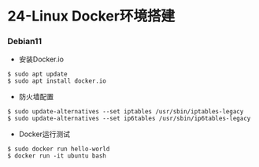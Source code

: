 # 24-Linux Docker环境搭建





### Debian11

* 安装Docker.io

```
$ sudo apt update
$ sudo apt install docker.io
```

* 防火墙配置

```
$ sudo update-alternatives --set iptables /usr/sbin/iptables-legacy
$ sudo update-alternatives --set ip6tables /usr/sbin/ip6tables-legacy
```

* Docker运行测试

```
$ sudo docker run hello-world
$ docker run -it ubuntu bash
```

